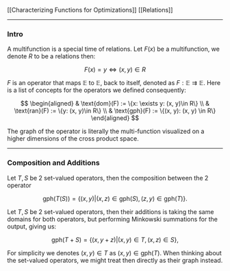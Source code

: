 [[Characterizing Functions for Optimizations]]
[[Relations]]

---
### **Intro**

A multifunction is a special time of relations. Let $F(x)$ be a multifunction, we denote $R$ to be a relations then: 

$$
F(x) = y \iff (x, y)\in R
$$

$F$ is an operator that maps $\mathbb E$ to $\mathbb E$, back to itself, denoted as $F: \mathbb E\rightrightarrows\mathbb E$. Here is a list of concepts for the operators we defined consequently: 

$$
\begin{aligned}
    & \text{dom}(F) := \{x: \exists y: (x, y)\in R\}
    \\
    & \text{ran}(F) := \{y: (x, y)\in R\}
    \\
    & \text{gph}(F) := \{(x, y): (x, y) \in R\}
\end{aligned}
$$

The graph of the operator is literally the multi-function visualized on a higher dimensions of the cross product space. 

---
### **Composition and Additions**

Let $T, S$ be 2 set-valued operators, then the composition between the 2 operator 

$$
\text{gph}(T(S))= \{(x, y)| (x, z)\in \text{gph}(S), (z, y)\in \text{gph}(T)\}. 
$$

Let $T, S$ be 2 set-valued operators, then their additions is taking the same domains for both operators, but performing Minkowski summations for the output, giving us: 

$$
\text{gph}(T + S) = \{(x, y + z)|(x, y)\in T, (x, z)\in S\}, 
$$

For simplicity we denotes $(x, y)\in T$ as $(x, y)\in \text{gph}(T)$. When thinking about the set-valued operators, we might treat then directly as their graph instead. 